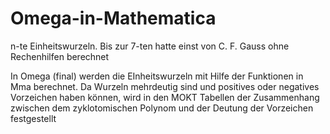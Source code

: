 # Omega-in-Mathematica
n-te Einheitswurzeln. Bis zur 7-ten hatte einst von C. F. Gauss ohne Rechenhilfen berechnet

In Omega (final) werden die EInheitswurzeln mit Hilfe der Funktionen in Mma berechnet.
Da Wurzeln mehrdeutig sind und positives oder negatives Vorzeichen haben können, 
wird in den MOKT Tabellen der Zusammenhang zwischen dem zyklotomischen Polynom und der Deutung der Vorzeichen 
festgestellt
